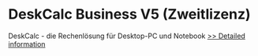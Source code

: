 # DeskCalc Business V5 (Zweitlizenz)
DeskCalc - die Rechenlösung für Desktop-PC und Notebook
[>> Detailed information](https://secure.shareit.com/shareit/product.html?productid=300383488&affiliateid=200057808)